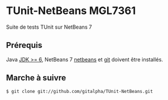 TUnit-NetBeans MGL7361
=============

Suite de tests TUnit sur NetBeans 7

Prérequis
---------

Java [JDK >= 6][jdk], NetBeans 7 [netbeans] et [git][git] doivent être installés.

Marche à suivre
---------------

    $ git clone git://github.com/gitalpha/TUnit-NetBeans.git


[netbeans]: http://netbeans.org/
[git]: http://git-scm.com/
[jdk]: http://www.oracle.com/technetwork/java/javase/downloads/java-se-jdk-7-download-432154.html

